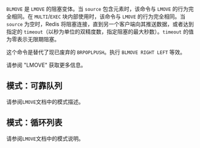 `BLMOVE` 是 `LMOVE` 的阻塞变体。当 `source` 包含元素时，该命令与 `LMOVE` 的行为完全相同。在 `MULTI`/`EXEC` 块内部使用时，该命令与 `LMOVE` 的行为完全相同。当 `source` 为空时，Redis 将阻塞连接，直到另一个客户端向其推送数据，或者达到指定的 `timeout`（以秒为单位的双精度数，指定阻塞的最大秒数）。`timeout` 的值为零表示无限期阻塞。

这个命令是替代了现已废弃的 `BRPOPLPUSH`。执行 `BLMOVE RIGHT LEFT` 等效。

请参阅 "LMOVE" 获取更多信息。

## 模式：可靠队列

请参阅`LMOVE`文档中的模式描述。

## 模式：循环列表

请参阅`LMOVE`文档中的模式说明。
